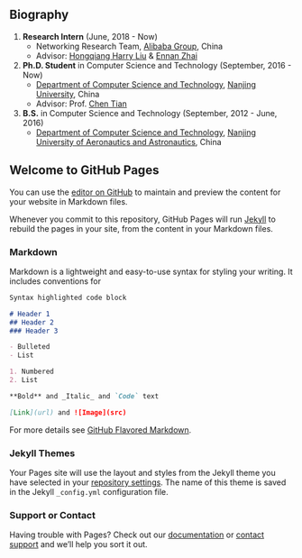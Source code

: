 ## Biography
1. **Research Intern** (June, 2018 - Now)  
   * Networking Research Team, [Alibaba Group](https://www.alibabagroup.com/en/global/home), China  
   * Advisor: [Hongqiang Harry Liu](http://www.hongqiangliu.com/) & [Ennan Zhai](https://ennanzhai.github.io/)
2. **Ph.D. Student** in Computer Science and Technology (September, 2016 - Now)  
   * [Department of Computer Science and Technology](http://cs.nju.edu.cn/), [Nanjing University](https://www.nju.edu.cn/), China  
   * Advisor: Prof. [Chen Tian](https://cs.nju.edu.cn/tianchen/)
3. **B.S.** in Computer Science and Technology (September, 2012 - June, 2016)  
   * [Department of Computer Science and Technology](http://cs.nuaa.edu.cn/), [Nanjing University of Aeronautics and Astronautics](http://www.nuaa.edu.cn/), China

## Welcome to GitHub Pages

You can use the [editor on GitHub](https://github.com/bctian/bctian.github.io/edit/master/index.md) to maintain and preview the content for your website in Markdown files.

Whenever you commit to this repository, GitHub Pages will run [Jekyll](https://jekyllrb.com/) to rebuild the pages in your site, from the content in your Markdown files.

### Markdown

Markdown is a lightweight and easy-to-use syntax for styling your writing. It includes conventions for

```markdown
Syntax highlighted code block

# Header 1
## Header 2
### Header 3

- Bulleted
- List

1. Numbered
2. List

**Bold** and _Italic_ and `Code` text

[Link](url) and ![Image](src)
```

For more details see [GitHub Flavored Markdown](https://guides.github.com/features/mastering-markdown/).

### Jekyll Themes

Your Pages site will use the layout and styles from the Jekyll theme you have selected in your [repository settings](https://github.com/bctian/bctian.github.io/settings). The name of this theme is saved in the Jekyll `_config.yml` configuration file.

### Support or Contact

Having trouble with Pages? Check out our [documentation](https://help.github.com/categories/github-pages-basics/) or [contact support](https://github.com/contact) and we’ll help you sort it out.
